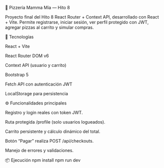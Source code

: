🍕 Pizzería Mamma Mía — Hito 8

Proyecto final del Hito 8 React Router + Context API, desarrollado con React + Vite.
Permite registrarse, iniciar sesión, ver perfil protegido con JWT, agregar pizzas al carrito y simular compras.

🔧 Tecnologías

React + Vite

React Router DOM v6

Context API (usuario y carrito)

Bootstrap 5

Fetch API con autenticación JWT

LocalStorage para persistencia

⚙️ Funcionalidades principales

Registro y login reales con token JWT.

Ruta protegida /profile (solo usuarios logueados).

Carrito persistente y cálculo dinámico del total.

Botón “Pagar” realiza POST /api/checkouts.

Manejo de errores y validaciones.

📦 Ejecución
npm install
npm run dev
